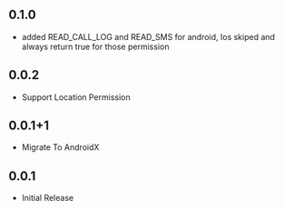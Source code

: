 ## 0.1.0
* added READ_CALL_LOG and READ_SMS for android, Ios skiped and always return true for those permission

## 0.0.2

* Support Location Permission

## 0.0.1+1

* Migrate To AndroidX

## 0.0.1

* Initial Release